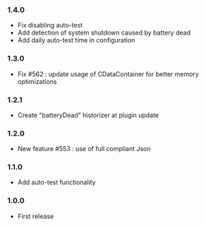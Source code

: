 ### 1.4.0
* Fix disabling auto-test
* Add detection of system shutdown caused by battery dead
* Add daily auto-test time in configuration

### 1.3.0
* Fix #562  : update usage of CDataContainer for better memory optimizations

### 1.2.1
* Create "batteryDead" historizer at plugin update

### 1.2.0
* New feature #553 : use of full compliant Json

### 1.1.0
* Add auto-test functionality

### 1.0.0
* First release
